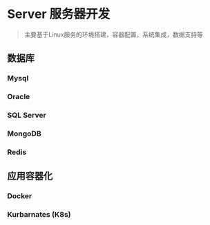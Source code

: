 # Server 服务器开发
>  主要基于Linux服务的环境搭建，容器配置，系统集成，数据支持等

## 数据库

### Mysql

### Oracle

### SQL Server

### MongoDB

### Redis

## 应用容器化

### Docker

### Kurbarnates (K8s)